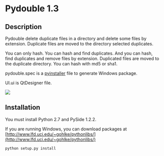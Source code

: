 Pydouble 1.3
============

Description
-----------

Pydouble delete duplicate files in a directory and delete some files by extension. Duplicate files are moved to the directory selected duplicates.

You can only hash. You can hash and find duplicates. And you can hash, find duplicates and remove files by extension. Duplicated files are moved to the duplicate directory. You can hash with md5 or sha1.

pydouble.spec is a [pyinstaller](http://www.pyinstaller.org/ "pyinstaller") file to generate Windows package.

UI.ui is QtDesigner file. 

![](screenshot.png)

Installation
------------
You must install Python 2.7 and PySide 1.2.2. 

If you are running Windows, you can download packages at [http://www.lfd.uci.edu/~gohlke/pythonlibs/](http://www.lfd.uci.edu/~gohlke/pythonlibs/)

	python setup.py install

